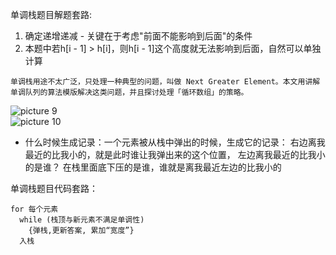 单调栈题目解题套路:
1. 确定递增递减 - 关键在于考虑"前面不能影响到后面"的条件
2. 本题中若h[i - 1] > h[i]，则h[i - 1]这个高度就无法影响到后面，自然可以单独计算


```
单调栈用途不太广泛，只处理一种典型的问题，叫做 Next Greater Element。本文用讲解单调队列的算法模版解决这类问题，并且探讨处理「循环数组」的策略。

```


![picture 9](https://i.loli.net/2021/11/05/c1IDh5go96QT4NK.png)  
![picture 10](https://i.loli.net/2021/11/05/SJmw9BcWNAb3Fdo.png)  


- 什么时候生成记录：一个元素被从栈中弹出的时候，生成它的记录：  右边离我最近的比我小的，就是此时谁让我弹出来的这个位置， 左边离我最近的比我小的是谁？ 在栈里面底下压的是谁，谁就是离我最近左边的比我小的



单调栈题目代码套路：


  
    for 每个元素 
      while (栈顶与新元素不满足单调性)  
        {弹栈,更新答案, 累加“宽度”}
      入栈